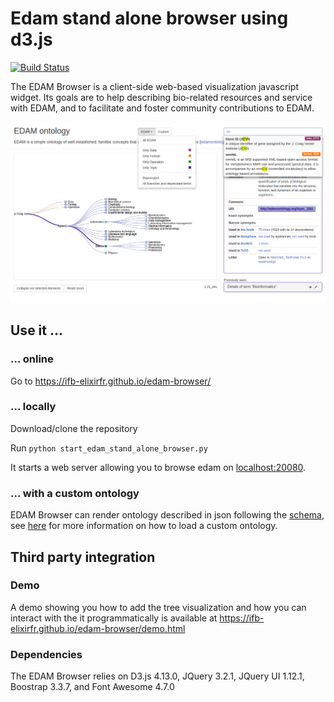 # Edam stand alone browser using d3.js

[![Build Status](https://travis-ci.org/IFB-ElixirFr/edam-browser.svg?branch=master)](https://travis-ci.org/IFB-ElixirFr/edam-browser)

The EDAM Browser is a client-side web-based visualization javascript widget. Its goals are to help describing bio-related resources and service with EDAM, and to facilitate and foster community contributions to EDAM.

![screenshot](./screenshot.png)

## Use it ...

### ... online

Go to https://ifb-elixirfr.github.io/edam-browser/

### ... locally

Download/clone the repository

Run `python start_edam_stand_alone_browser.py`

It starts a web server allowing you to browse edam on [localhost:20080](http://0.0.0.0:20080).

### ... with a custom ontology

EDAM Browser can render ontology described in json following the [schema](ontology.schema.json), see [here](https://github.com/IFB-ElixirFr/edam-browser/blob/master/paper.md#criteria-6) for more information on how to load a custom ontology.

## Third party integration

### Demo

A demo showing you how to add the tree visualization and how you can interact with the it programmatically is available at https://ifb-elixirfr.github.io/edam-browser/demo.html

### Dependencies

The EDAM Browser relies on D3.js 4.13.0, JQuery 3.2.1, JQuery UI 1.12.1, Boostrap 3.3.7, and Font Awesome 4.7.0
